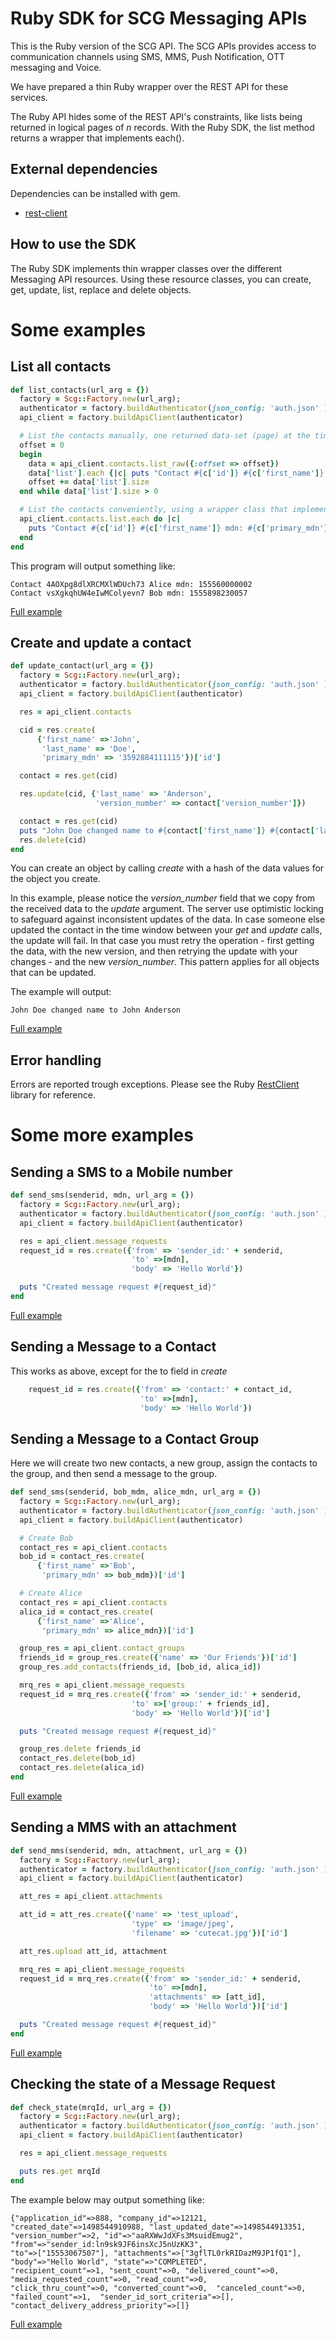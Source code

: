 # Ruby SDK for SCG Messaging APIs

This is the Ruby version of the SCG API. 
The SCG APIs provides access to communication channels using SMS, MMS, 
Push Notification, OTT messaging and Voice. 

We have prepared a thin Ruby wrapper over the REST API for
these services. 

The Ruby API hides some of the REST API's constraints, like
lists being returned in logical pages of <i>n</i> records. With the
Ruby SDK, the list method returns a wrapper that implements each().

## External dependencies
Dependencies can be installed with gem.

- [rest-client](https://github.com/rest-client/rest-client)

## How to use the SDK
The Ruby SDK implements thin wrapper classes over the 
different Messaging API resources. Using these resource
classes, you can create, get, update, list, replace and delete
objects. 

# Some examples

## List all contacts
```ruby
def list_contacts(url_arg = {})
  factory = Scg::Factory.new(url_arg);
  authenticator = factory.buildAuthenticator(json_config: 'auth.json' )
  api_client = factory.buildApiClient(authenticator)

  # List the contacts manually, one returned data-set (page) at the time
  offset = 0
  begin
    data = api_client.contacts.list_raw({:offset => offset})
    data['list'].each {|c| puts "Contact #{c['id']} #{c['first_name']} mdn: #{c['primary_mdn']}"}
    offset += data['list'].size
  end while data['list'].size > 0

  # List the contacts conveniently, using a wrapper class that implements each()
  api_client.contacts.list.each do |c|
    puts "Contact #{c['id']} #{c['first_name']} mdn: #{c['primary_mdn']}"
  end
end
```
This program will output something like:
```
Contact 4AOXpg8dlXRCMXlWDUch73 Alice mdn: 155560000002
Contact vsXgkqhUW4eIwMColyevn7 Bob mdn: 1555898230057
```
[Full example](examples/list_contacts.rb)


## Create and update a contact

```ruby
def update_contact(url_arg = {})
  factory = Scg::Factory.new(url_arg);
  authenticator = factory.buildAuthenticator(json_config: 'auth.json' )
  api_client = factory.buildApiClient(authenticator)

  res = api_client.contacts

  cid = res.create(
      {'first_name' =>'John',
       'last_name' => 'Doe',
       'primary_mdn' => '3592884111115'})['id']

  contact = res.get(cid)

  res.update(cid, {'last_name' => 'Anderson',
                   'version_number' => contact['version_number']})

  contact = res.get(cid)
  puts "John Doe changed name to #{contact['first_name']} #{contact['last_name']}"
  res.delete(cid)
end
```
You can create an object by calling *create* with a hash
of the data values for the object you create.

In this example, please notice the *version_number* field that we copy from
the received data to the *update* argument. The server use optimistic
locking to safeguard against inconsistent updates of the data. In case
someone else updated the contact in the time window between your *get*
and *update* calls, the update will fail. In that case you must retry the
operation - first getting the data, with the new version, and then 
retrying the update with your changes - and the new *version_number*.
This pattern applies for all objects that can be updated.

The example will output:
```
John Doe changed name to John Anderson
```
[Full example](examples/update_contact.rb)

## Error handling
Errors are reported trough exceptions. Please see the 
Ruby [RestClient](https://github.com/rest-client/rest-client) library
for reference.

# Some more examples

## Sending a SMS to a Mobile number

```ruby
def send_sms(senderid, mdn, url_arg = {})
  factory = Scg::Factory.new(url_arg);
  authenticator = factory.buildAuthenticator(json_config: 'auth.json' )
  api_client = factory.buildApiClient(authenticator)

  res = api_client.message_requests
  request_id = res.create({'from' => 'sender_id:' + senderid,
                           'to' =>[mdn],
                           'body' => 'Hello World'})

  puts "Created message request #{request_id}"
end
```

[Full example](examples/send_sms.rb)

## Sending a Message to a Contact

This works as above, except for the to field in *create*
```ruby
    request_id = res.create({'from' => 'contact:' + contact_id,
                             'to' =>[mdn],
                             'body' => 'Hello World'})
```

## Sending a Message to a Contact Group

Here we will create two new contacts, a new group, assign the contacts
to the group, and then send a message to the group.

```ruby
def send_sms(senderid, bob_mdm, alice_mdn, url_arg = {})
  factory = Scg::Factory.new(url_arg);
  authenticator = factory.buildAuthenticator(json_config: 'auth.json' )
  api_client = factory.buildApiClient(authenticator)

  # Create Bob
  contact_res = api_client.contacts
  bob_id = contact_res.create(
      {'first_name' =>'Bob',
       'primary_mdn' => bob_mdm})['id']

  # Create Alice
  contact_res = api_client.contacts
  alica_id = contact_res.create(
      {'first_name' =>'Alice',
       'primary_mdn' => alice_mdn})['id']

  group_res = api_client.contact_groups
  friends_id = group_res.create({'name' => 'Our Friends'})['id']
  group_res.add_contacts(friends_id, [bob_id, alica_id])

  mrq_res = api_client.message_requests
  request_id = mrq_res.create({'from' => 'sender_id:' + senderid,
                           'to' =>['group:' + friends_id],
                           'body' => 'Hello World'})['id']

  puts "Created message request #{request_id}"

  group_res.delete friends_id
  contact_res.delete(bob_id)
  contact_res.delete(alica_id)
end
```
[Full example](examples/send_sms_to_grp.rb)

## Sending a MMS with an attachment

```ruby
def send_mms(senderid, mdn, attachment, url_arg = {})
  factory = Scg::Factory.new(url_arg);
  authenticator = factory.buildAuthenticator(json_config: 'auth.json' )
  api_client = factory.buildApiClient(authenticator)

  att_res = api_client.attachments

  att_id = att_res.create({'name' => 'test_upload',
                           'type' => 'image/jpeg',
                           'filename' => 'cutecat.jpg'})['id']

  att_res.upload att_id, attachment

  mrq_res = api_client.message_requests
  request_id = mrq_res.create({'from' => 'sender_id:' + senderid,
                               'to' =>[mdn],
                               'attachments' => [att_id],
                               'body' => 'Hello World'})['id']

  puts "Created message request #{request_id}"
end
```

[Full example](examples/send_mms.rb)

## Checking the state of a Message Request

```ruby
def check_state(mrqId, url_arg = {})
  factory = Scg::Factory.new(url_arg);
  authenticator = factory.buildAuthenticator(json_config: 'auth.json' )
  api_client = factory.buildApiClient(authenticator)

  res = api_client.message_requests

  puts res.get mrqId
end
```

The example below may output something like:
```
{"application_id"=>888, "company_id"=>12121, 
"created_date"=>1498544910988, "last_updated_date"=>1498544913351, 
"version_number"=>2, "id"=>"aaRXWwJdXFs3MsuidEmug2", 
"from"=>"sender_id:ln9sk9JF6insXcJ5nUzKK3", 
"to"=>["15553067507"], "attachments"=>["3gflTL0rkRIDazM9JP1fQ1"], 
"body"=>"Hello World", "state"=>"COMPLETED", 
"recipient_count"=>1, "sent_count"=>0, "delivered_count"=>0, 
"media_requested_count"=>0, "read_count"=>0, 
"click_thru_count"=>0, "converted_count"=>0,  "canceled_count"=>0, 
"failed_count"=>1,  "sender_id_sort_criteria"=>[], 
"contact_delivery_address_priority"=>[]}
```

[Full example](examples/check_message_request_state.rb)

